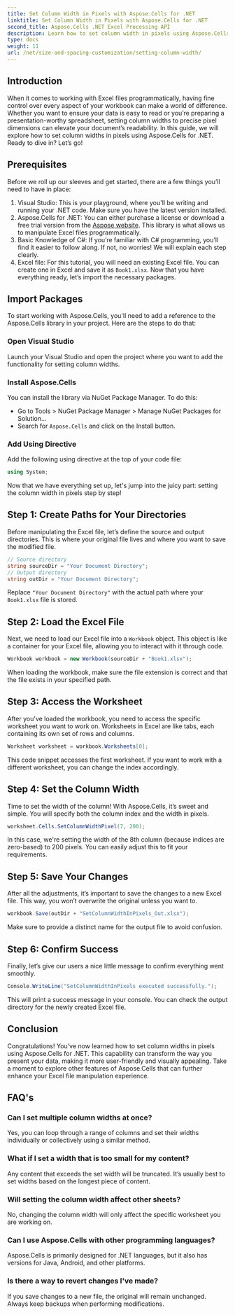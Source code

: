 ```yaml
---
title: Set Column Width in Pixels with Aspose.Cells for .NET
linktitle: Set Column Width in Pixels with Aspose.Cells for .NET
second_title: Aspose.Cells .NET Excel Processing API
description: Learn how to set column width in pixels using Aspose.Cells for .NET. Enhance your Excel files with this easy step-by-step guide.
type: docs
weight: 11
url: /net/size-and-spacing-customization/setting-column-width/
---
```

## Introduction
When it comes to working with Excel files programmatically, having fine control over every aspect of your workbook can make a world of difference. Whether you want to ensure your data is easy to read or you’re preparing a presentation-worthy spreadsheet, setting column widths to precise pixel dimensions can elevate your document’s readability. In this guide, we will explore how to set column widths in pixels using Aspose.Cells for .NET. Ready to dive in? Let’s go!
## Prerequisites
Before we roll up our sleeves and get started, there are a few things you’ll need to have in place:
1. Visual Studio: This is your playground, where you'll be writing and running your .NET code. Make sure you have the latest version installed.
2. Aspose.Cells for .NET: You can either purchase a license or download a free trial version from the [Aspose website](https://releases.aspose.com/cells/net/). This library is what allows us to manipulate Excel files programmatically.
3. Basic Knowledge of C#: If you’re familiar with C# programming, you’ll find it easier to follow along. If not, no worries! We will explain each step clearly.
4. Excel file: For this tutorial, you will need an existing Excel file. You can create one in Excel and save it as `Book1.xlsx`.
Now that you have everything ready, let’s import the necessary packages.
## Import Packages
To start working with Aspose.Cells, you'll need to add a reference to the Aspose.Cells library in your project. Here are the steps to do that:
### Open Visual Studio
Launch your Visual Studio and open the project where you want to add the functionality for setting column widths.
### Install Aspose.Cells
You can install the library via NuGet Package Manager. To do this:
- Go to Tools > NuGet Package Manager > Manage NuGet Packages for Solution…
- Search for `Aspose.Cells` and click on the Install button.
### Add Using Directive
Add the following using directive at the top of your code file:
```csharp
using System;
```
Now that we have everything set up, let's jump into the juicy part: setting the column width in pixels step by step!
## Step 1: Create Paths for Your Directories
Before manipulating the Excel file, let’s define the source and output directories. This is where your original file lives and where you want to save the modified file.
```csharp
// Source directory
string sourceDir = "Your Document Directory";
// Output directory
string outDir = "Your Document Directory";
```
Replace `"Your Document Directory"` with the actual path where your `Book1.xlsx` file is stored.
## Step 2: Load the Excel File
Next, we need to load our Excel file into a `Workbook` object. This object is like a container for your Excel file, allowing you to interact with it through code.
```csharp
Workbook workbook = new Workbook(sourceDir + "Book1.xlsx");
```
When loading the workbook, make sure the file extension is correct and that the file exists in your specified path.
## Step 3: Access the Worksheet
After you've loaded the workbook, you need to access the specific worksheet you want to work on. Worksheets in Excel are like tabs, each containing its own set of rows and columns.
```csharp
Worksheet worksheet = workbook.Worksheets[0];
```
This code snippet accesses the first worksheet. If you want to work with a different worksheet, you can change the index accordingly.
## Step 4: Set the Column Width
Time to set the width of the column! With Aspose.Cells, it’s sweet and simple. You will specify both the column index and the width in pixels.
```csharp
worksheet.Cells.SetColumnWidthPixel(7, 200);
```
In this case, we're setting the width of the 8th column (because indices are zero-based) to 200 pixels. You can easily adjust this to fit your requirements.
## Step 5: Save Your Changes
After all the adjustments, it’s important to save the changes to a new Excel file. This way, you won’t overwrite the original unless you want to.
```csharp
workbook.Save(outDir + "SetColumnWidthInPixels_Out.xlsx");
```
Make sure to provide a distinct name for the output file to avoid confusion.
## Step 6: Confirm Success
Finally, let’s give our users a nice little message to confirm everything went smoothly.
```csharp
Console.WriteLine("SetColumnWidthInPixels executed successfully.");
```
This will print a success message in your console. You can check the output directory for the newly created Excel file.
## Conclusion
Congratulations! You’ve now learned how to set column widths in pixels using Aspose.Cells for .NET. This capability can transform the way you present your data, making it more user-friendly and visually appealing. Take a moment to explore other features of Aspose.Cells that can further enhance your Excel file manipulation experience.
## FAQ's
### Can I set multiple column widths at once?
Yes, you can loop through a range of columns and set their widths individually or collectively using a similar method.
### What if I set a width that is too small for my content?
Any content that exceeds the set width will be truncated. It’s usually best to set widths based on the longest piece of content.
### Will setting the column width affect other sheets?
No, changing the column width will only affect the specific worksheet you are working on.
### Can I use Aspose.Cells with other programming languages?
Aspose.Cells is primarily designed for .NET languages, but it also has versions for Java, Android, and other platforms.
### Is there a way to revert changes I've made?
If you save changes to a new file, the original will remain unchanged. Always keep backups when performing modifications.

